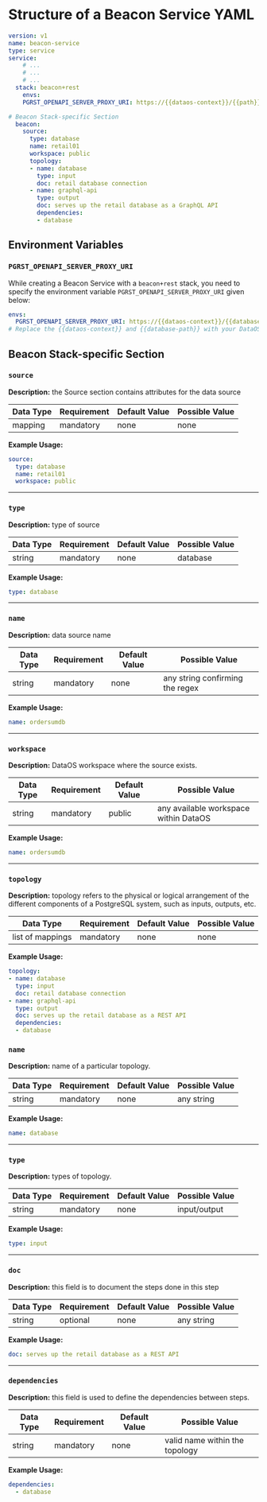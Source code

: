 # Structure of a Beacon Service YAML

```yaml
version: v1 
name: beacon-service 
type: service 
service:
	# ...
	# ...
	# ... 
  stack: beacon+rest 
	envs:
    PGRST_OPENAPI_SERVER_PROXY_URI: https://{{dataos-context}}/{{path}}

# Beacon Stack-specific Section
  beacon:
    source: 
      type: database 
      name: retail01 
      workspace: public 
	  topology: 
	  - name: database 
	    type: input
	    doc: retail database connection
	  - name: graphql-api
	    type: output
	    doc: serves up the retail database as a GraphQL API
	    dependencies:
	    - database
```

## Environment Variables

### **`PGRST_OPENAPI_SERVER_PROXY_URI`**

While creating a Beacon Service with a `beacon+rest` stack, you need to specify the environment variable `PGRST_OPENAPI_SERVER_PROXY_URI` given below:

```yaml
envs:
  PGRST_OPENAPI_SERVER_PROXY_URI: https://{{dataos-context}}/{{database-path}}
# Replace the {{dataos-context}} and {{database-path}} with your DataOS Full Context Name and Postgres Datbase path respectively
```

## **Beacon Stack-specific Section**

### **`source`**

<b>Description:</b> the Source section contains attributes for the data source <br>

| **Data Type**    | **Requirement** | **Default Value** | **Possible Value** |
|------------------|-----------------|-------------------|-------------------|
| mapping          | mandatory       | none              | none              |

<b>Example Usage:</b>

```yaml
source:
  type: database
  name: retail01 
  workspace: public
```

---

### **`type`**

<b>Description:</b> type of source <br>

| **Data Type**    | **Requirement** | **Default Value** | **Possible Value** |
|------------------|-----------------|-------------------|-------------------|
| string          | mandatory       | none              | database           |

<b>Example Usage:</b>

```yaml
type: database
```

---

### **`name`**

<b>Description:</b> data source name <br>

| **Data Type**    | **Requirement** | **Default Value** | **Possible Value** |
|------------------|-----------------|-------------------|-------------------|
| string          | mandatory       | none              | any string confirming the regex         |

<b>Example Usage:</b>

```yaml
name: ordersumdb
```

---

### **`workspace`**

<b>Description:</b> DataOS workspace where the source exists. <br>

| **Data Type**    | **Requirement** | **Default Value** | **Possible Value** |
|------------------|-----------------|-------------------|-------------------|
| string          | mandatory       | public              | any available workspace within DataOS         |

<b>Example Usage:</b>

```yaml
name: ordersumdb
```

---

### **`topology`**

<b>Description:</b> topology refers to the physical or logical arrangement of the different components of a PostgreSQL system, such as inputs, outputs, etc. <br>

| **Data Type**    | **Requirement** | **Default Value** | **Possible Value** |
|------------------|-----------------|-------------------|-------------------|
| list of mappings          | mandatory       | none              | none         |

<b>Example Usage:</b>

```yaml
topology:
- name: database 
  type: input 
  doc: retail database connection 
- name: graphql-api 
  type: output 
  doc: serves up the retail database as a REST API 
  dependencies: 
  - database
```

### **`name`**

<b>Description:</b> name of a particular topology. <br>

| **Data Type**    | **Requirement** | **Default Value** | **Possible Value** |
|------------------|-----------------|-------------------|-------------------|
| string          | mandatory       | none              | any string         |

<b>Example Usage:</b>

```yaml
name: database
```

---

### **`type`**

<b>Description:</b> types of topology. <br>

| **Data Type**    | **Requirement** | **Default Value** | **Possible Value** |
|------------------|-----------------|-------------------|-------------------|
| string          | mandatory       | none              | input/output         |

<b>Example Usage:</b>

```yaml
type: input
```

---

### **`doc`**

<b>Description:</b> this field is to document the steps done in this step <br>

| **Data Type**    | **Requirement** | **Default Value** | **Possible Value** |
|------------------|-----------------|-------------------|-------------------|
| string          | optional       | none              | any string         |

<b>Example Usage:</b>

```yaml
doc: serves up the retail database as a REST API 
```

---

### **`dependencies`**

<b>Description:</b> this field is used to define the dependencies between steps. <br>

| **Data Type**    | **Requirement** | **Default Value** | **Possible Value** |
|------------------|-----------------|-------------------|-------------------|
| string          | mandatory       | none              | valid name within the topology         |

<b>Example Usage:</b>

```yaml
dependencies: 
  - database
```